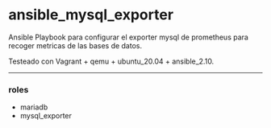 # ansible_mysql_exporter

Ansible Playbook para configurar el exporter mysql de prometheus para recoger metricas de las bases de datos.

Testeado con Vagrant + qemu + ubuntu_20.04 + ansible_2.10.

---
### roles

- mariadb
- mysql_exporter
